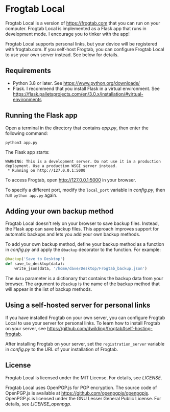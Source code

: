 # Frogtab Local

Frogtab Local is a version of https://frogtab.com that you can run on your computer.
Frogtab Local is implemented as a Flask app that runs in development mode.
I encourage you to tinker with the app!

Frogtab Local supports personal links, but your device will be registered with frogtab.com.
If you self-host Frogtab, you can configure Frogtab Local to use your own server instead.
See below for details.

## Requirements

  - Python 3.8 or later. See https://www.python.org/downloads/
  - Flask.
    I recommend that you install Flask in a virtual environment.
    See https://flask.palletsprojects.com/en/3.0.x/installation/#virtual-environments

## Running the Flask app

Open a terminal in the directory that contains *app.py*, then enter the following command:
    
```
python3 app.py
```

The Flask app starts:

```
WARNING: This is a development server. Do not use it in a production deployment. Use a production WSGI server instead.
 * Running on http://127.0.0.1:5000
```

To access Frogtab, open http://127.0.0.1:5000 in your browser.

To specify a different port, modify the `local_port` variable in *config.py*, then run `python app.py` again.

## Adding your own backup method

Frogtab Local doesn't rely on your browser to save backup files.
Instead, the Flask app can save backup files.
This approach improves support for automatic backups and lets you add your own backup methods.

To add your own backup method, define your backup method as a function in *config.py* and apply the `@backup` decorator to the function.
For example:

```py
@backup('Save to Desktop')
def save_to_desktop(data):
    write_json(data, '/home/dave/Desktop/Frogtab_backup.json')
```

The `data` parameter is a dictionary that contains the backup data from your browser.
The argument to `@backup` is the name of the backup method that will appear in the list of backup methods.

## Using a self-hosted server for personal links

If you have installed Frogtab on your own server, you can configure Frogtab Local to use your server for personal links.
To learn how to install Frogtab on your server, see https://github.com/dwilding/frogtab#self-hosting-frogtab.

After installing Frogtab on your server, set the `registration_server` variable in *config.py* to the URL of your installation of Frogtab.

## License

Frogtab Local is licensed under the MIT License.
For details, see *LICENSE*.

Frogtab Local uses OpenPGP.js for PGP encryption.
The source code of OpenPGP.js is available at https://github.com/openpgpjs/openpgpjs.
OpenPGP.js is licensed under the GNU Lesser General Public License.
For details, see *LICENSE_openpgp*.